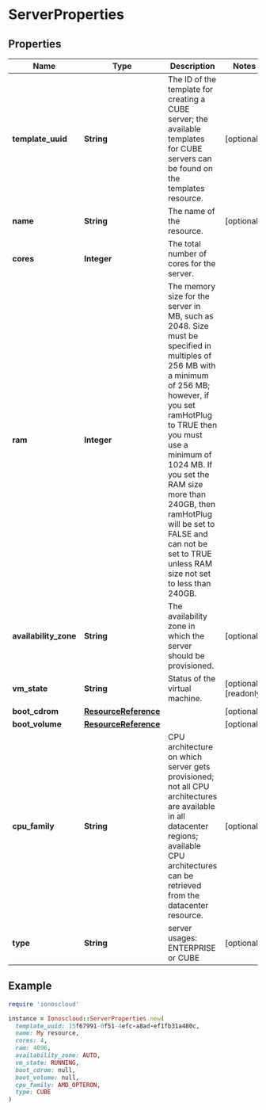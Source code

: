 # ServerProperties

## Properties

| Name | Type | Description | Notes |
| ---- | ---- | ----------- | ----- |
| **template_uuid** | **String** | The ID of the template for creating a CUBE server; the available templates for CUBE servers can be found on the templates resource. | [optional] |
| **name** | **String** | The name of the  resource. | [optional] |
| **cores** | **Integer** | The total number of cores for the server. |  |
| **ram** | **Integer** | The memory size for the server in MB, such as 2048. Size must be specified in multiples of 256 MB with a minimum of 256 MB; however, if you set ramHotPlug to TRUE then you must use a minimum of 1024 MB. If you set the RAM size more than 240GB, then ramHotPlug will be set to FALSE and can not be set to TRUE unless RAM size not set to less than 240GB. |  |
| **availability_zone** | **String** | The availability zone in which the server should be provisioned. | [optional] |
| **vm_state** | **String** | Status of the virtual machine. | [optional][readonly] |
| **boot_cdrom** | [**ResourceReference**](ResourceReference.md) |  | [optional] |
| **boot_volume** | [**ResourceReference**](ResourceReference.md) |  | [optional] |
| **cpu_family** | **String** | CPU architecture on which server gets provisioned; not all CPU architectures are available in all datacenter regions; available CPU architectures can be retrieved from the datacenter resource. | [optional] |
| **type** | **String** | server usages: ENTERPRISE or CUBE | [optional] |

## Example

```ruby
require 'ionoscloud'

instance = Ionoscloud::ServerProperties.new(
  template_uuid: 15f67991-0f51-4efc-a8ad-ef1fb31a480c,
  name: My resource,
  cores: 4,
  ram: 4096,
  availability_zone: AUTO,
  vm_state: RUNNING,
  boot_cdrom: null,
  boot_volume: null,
  cpu_family: AMD_OPTERON,
  type: CUBE
)
```

